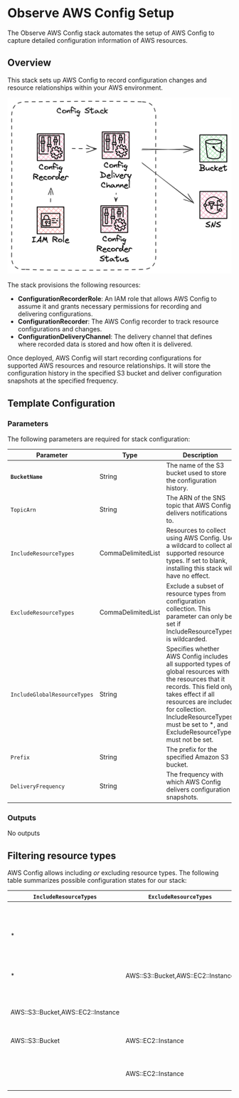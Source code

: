 # Observe AWS Config Setup

The Observe AWS Config stack automates the setup of AWS Config to capture detailed configuration information of AWS resources.

## Overview

This stack sets up AWS Config to record configuration changes and resource relationships within your AWS environment.

![Config](images/config.png)

The stack provisions the following resources:

- **ConfigurationRecorderRole**: An IAM role that allows AWS Config to assume it and grants necessary permissions for recording and delivering configurations.
- **ConfigurationRecorder**: The AWS Config recorder to track resource configurations and changes.
- **ConfigurationDeliveryChannel**: The delivery channel that defines where recorded data is stored and how often it is delivered.

Once deployed, AWS Config will start recording configurations for supported AWS resources and resource relationships. It will store the configuration history in the specified S3 bucket and deliver configuration snapshots at the specified frequency.

## Template Configuration

### Parameters

The following parameters are required for stack configuration:

| Parameter       | Type    | Description |
|-----------------|---------|-------------|
| **`BucketName`** | String | The name of the S3 bucket used to store the configuration history. |
| `TopicArn` | String | The ARN of the SNS topic that AWS Config delivers notifications to. |
| `IncludeResourceTypes` | CommaDelimitedList | Resources to collect using AWS Config. Use a wildcard to collect all supported resource types. If set to blank, installing this stack will have no effect. |
| `ExcludeResourceTypes` | CommaDelimitedList | Exclude a subset of resource types from configuration collection. This parameter can only be set if IncludeResourceTypes is wildcarded. |
| `IncludeGlobalResourceTypes` | String | Specifies whether AWS Config includes all supported types of global resources with the resources that it records. This field only takes effect if all resources are included for collection. IncludeResourceTypes must be set to *, and ExcludeResourceTypes must not be set. |
| `Prefix` | String | The prefix for the specified Amazon S3 bucket. |
| `DeliveryFrequency` | String | The frequency with which AWS Config delivers configuration snapshots. |

### Outputs

No outputs

## Filtering resource types

AWS Config allows including _or_ excluding resource types. The following table summarizes possible configuration states for our stack:

| `IncludeResourceTypes`             | `ExcludeResourceTypes`             | Description                                                                                             |
|------------------------------------|------------------------------------|---------------------------------------------------------------------------------------------------------|
|                                    |                                    | No recorder configured.                                                                                 |
| *                                  |                                    | Record all resource types, including global resource types.                                             |
| *                                  | AWS::S3::Bucket,AWS::EC2::Instance | Record all resource types, except for S3 buckets and EC2 instances. Global types are not recorded.      |
| AWS::S3::Bucket,AWS::EC2::Instance |                                    | Record only S3 buckets and EC2 instances.                                                               |
| AWS::S3::Bucket                    | AWS::EC2::Instance                 | Record only S3 buckets. `ExcludeResourceTypes` is ignored.                                              |
|                                    | AWS::EC2::Instance                 | No recorder configured. `IncludeResourceTypes` cannot be empty.                                         |
